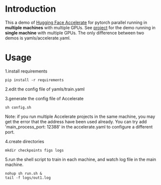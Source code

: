 # Introduction

This a demo of [Hugging Face Accelerate](https://huggingface.co/docs/accelerate/v0.18.0/en/index) for pytorch parallel running in **multiple machines** with multiple GPUs. See [project](https://github.com/zengbocheng/accelerate_parallel/tree/multi_nodes) for the demo running in **single machine** with multiple GPUs. The only difference between two demos is yamls/accelerate.yaml.

# Usage

1.install requirements
```shell script
pip install -r requirements
```

2.edit the config file of yamls/train.yaml

3.generate the config file of Accelerate
```shell script
sh config.sh
```
Note: if you run multiple Accelerate projects in the same machine, you may get the error that the address have been used already. You can try add 'main_process_port: 12388' in the accelerate.yaml to configure a different port.

4.create directories
```shell script
mkdir checkpoints figs logs
```

5.run the shell script to train in each machine, and watch log file in the main machine.
```shell script
nohup sh run.sh &
tail -f logs/out1.log
```